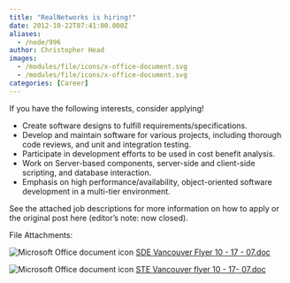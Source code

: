 ```yaml
---
title: "RealNetworks is hiring!"
date: 2012-10-22T07:41:00.000Z
aliases:
  - /node/996
author: Christopher Head
images:
  - /modules/file/icons/x-office-document.svg
  - /modules/file/icons/x-office-document.svg
categories: [Career]
---
```


If you have the following interests, consider applying!

*   Create software designs to fulfill requirements/specifications.
*   Develop and maintain software for various projects, including thorough code reviews, and unit and integration testing.
*   Participate in development efforts to be used in cost benefit analysis.
*   Work on Server-based components, server-side and client-side scripting, and database interaction.
*   Emphasis on high performance/availability, object-oriented software development in a multi-tier environment.

See the attached job descriptions for more information on how to apply or the original post here (editor’s note: now closed).

File Attachments: 

 ![Microsoft Office document icon](/modules/file/icons/x-office-document.svg "application/msword") [SDE Vancouver Flyer 10 - 17 - 07.doc](https://ubccsss.org/files/SDE%20Vancouver%20Flyer%2010%20-%2017%20-%2007.doc)

 ![Microsoft Office document icon](/modules/file/icons/x-office-document.svg "application/msword") [STE Vancouver flyer 10 - 17- 07.doc](https://ubccsss.org/files/STE%20Vancouver%20flyer%2010%20-%2017-%2007.doc)
